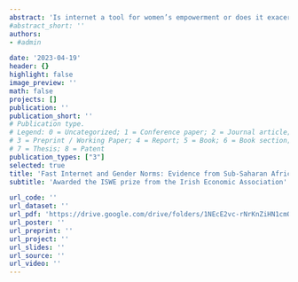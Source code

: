 ```yaml
---
abstract: 'Is internet a tool for women’s empowerment or does it exacerbate discriminatory gender norms? I answer this question by exploiting the gradual arrival of fast internet between 2008-2012 on African coasts via submarine cables from Europe to retrieve a causal effect of internet on gender norms around attitudes towards intimate-partner-violence (IPV). Specifically, I compare individuals’ attitudes towards violence in locations with high internet penetration and those without, exploiting differences in the timing of the high-speed internet arrival. Results show that fast internet leads to more regressive gender norms. Individuals located in connected areas are more likely to find violence justifiable. This effect is stronger for males. I then explore the potential mechanisms behind this result. The most likely mechanism to be at play in this setting is that internet causes more regressive gender norms because it might change the balance of power within the household, by affecting labour market opportunities for men and women differently.'
#abstract_short: ''   
authors:
- #admin

date: '2023-04-19' 
header: {}
highlight: false
image_preview: ''
math: false
projects: []
publication: ''
publication_short: ''
# Publication type.
# Legend: 0 = Uncategorized; 1 = Conference paper; 2 = Journal article;
# 3 = Preprint / Working Paper; 4 = Report; 5 = Book; 6 = Book section;
# 7 = Thesis; 8 = Patent
publication_types: ["3"]
selected: true
title: 'Fast Internet and Gender Norms: Evidence from Sub-Saharan Africa'
subtitle: 'Awarded the ISWE prize from the Irish Economic Association'

url_code: ''
url_dataset: ''
url_pdf: 'https://drive.google.com/drive/folders/1NEcE2vc-rNrKnZiHN1cmQ6EYJaTutxwE'
url_poster: ''
url_preprint: ''
url_project: ''
url_slides: ''
url_source: ''
url_video: ''
---
```


